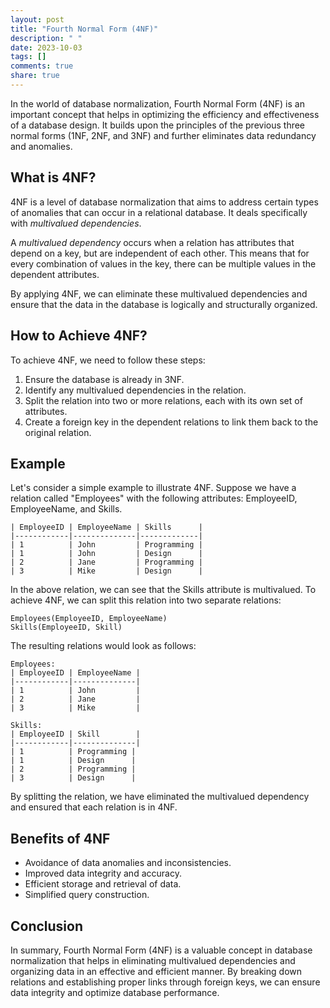 ```yaml
---
layout: post
title: "Fourth Normal Form (4NF)"
description: " "
date: 2023-10-03
tags: []
comments: true
share: true
---
```


In the world of database normalization, Fourth Normal Form (4NF) is an important concept that helps in optimizing the efficiency and effectiveness of a database design. It builds upon the principles of the previous three normal forms (1NF, 2NF, and 3NF) and further eliminates data redundancy and anomalies.

## What is 4NF?

4NF is a level of database normalization that aims to address certain types of anomalies that can occur in a relational database. It deals specifically with *multivalued dependencies*.

A *multivalued dependency* occurs when a relation has attributes that depend on a key, but are independent of each other. This means that for every combination of values in the key, there can be multiple values in the dependent attributes.

By applying 4NF, we can eliminate these multivalued dependencies and ensure that the data in the database is logically and structurally organized.

## How to Achieve 4NF?

To achieve 4NF, we need to follow these steps:

1. Ensure the database is already in 3NF.
2. Identify any multivalued dependencies in the relation.
3. Split the relation into two or more relations, each with its own set of attributes.
4. Create a foreign key in the dependent relations to link them back to the original relation.

## Example

Let's consider a simple example to illustrate 4NF. Suppose we have a relation called "Employees" with the following attributes: EmployeeID, EmployeeName, and Skills.

```
| EmployeeID | EmployeeName | Skills      |
|------------|--------------|-------------|
| 1          | John         | Programming |
| 1          | John         | Design      |
| 2          | Jane         | Programming |
| 3          | Mike         | Design      |
```

In the above relation, we can see that the Skills attribute is multivalued. To achieve 4NF, we can split this relation into two separate relations:

```
Employees(EmployeeID, EmployeeName)
Skills(EmployeeID, Skill)
```

The resulting relations would look as follows:

```
Employees:
| EmployeeID | EmployeeName |
|------------|--------------|
| 1          | John         |
| 2          | Jane         |
| 3          | Mike         |

Skills:
| EmployeeID | Skill        |
|------------|--------------|
| 1          | Programming |
| 1          | Design      |
| 2          | Programming |
| 3          | Design      |
```

By splitting the relation, we have eliminated the multivalued dependency and ensured that each relation is in 4NF.

## Benefits of 4NF

* Avoidance of data anomalies and inconsistencies.
* Improved data integrity and accuracy.
* Efficient storage and retrieval of data.
* Simplified query construction.

## Conclusion

In summary, Fourth Normal Form (4NF) is a valuable concept in database normalization that helps in eliminating multivalued dependencies and organizing data in an effective and efficient manner. By breaking down relations and establishing proper links through foreign keys, we can ensure data integrity and optimize database performance.